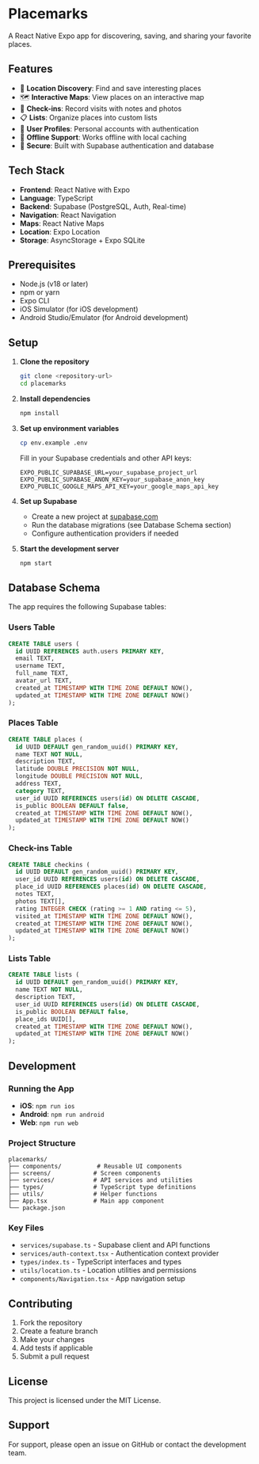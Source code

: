 # Placemarks

A React Native Expo app for discovering, saving, and sharing your favorite places.

## Features

- 📍 **Location Discovery**: Find and save interesting places
- 🗺️ **Interactive Maps**: View places on an interactive map
- 📝 **Check-ins**: Record visits with notes and photos
- 📋 **Lists**: Organize places into custom lists
- 👤 **User Profiles**: Personal accounts with authentication
- 🔄 **Offline Support**: Works offline with local caching
- 🔐 **Secure**: Built with Supabase authentication and database

## Tech Stack

- **Frontend**: React Native with Expo
- **Language**: TypeScript
- **Backend**: Supabase (PostgreSQL, Auth, Real-time)
- **Navigation**: React Navigation
- **Maps**: React Native Maps
- **Location**: Expo Location
- **Storage**: AsyncStorage + Expo SQLite

## Prerequisites

- Node.js (v18 or later)
- npm or yarn
- Expo CLI
- iOS Simulator (for iOS development)
- Android Studio/Emulator (for Android development)

## Setup

1. **Clone the repository**
   ```bash
   git clone <repository-url>
   cd placemarks
   ```

2. **Install dependencies**
   ```bash
   npm install
   ```

3. **Set up environment variables**
   ```bash
   cp env.example .env
   ```
   
   Fill in your Supabase credentials and other API keys:
   ```
   EXPO_PUBLIC_SUPABASE_URL=your_supabase_project_url
   EXPO_PUBLIC_SUPABASE_ANON_KEY=your_supabase_anon_key
   EXPO_PUBLIC_GOOGLE_MAPS_API_KEY=your_google_maps_api_key
   ```

4. **Set up Supabase**
   - Create a new project at [supabase.com](https://supabase.com)
   - Run the database migrations (see Database Schema section)
   - Configure authentication providers if needed

5. **Start the development server**
   ```bash
   npm start
   ```

## Database Schema

The app requires the following Supabase tables:

### Users Table
```sql
CREATE TABLE users (
  id UUID REFERENCES auth.users PRIMARY KEY,
  email TEXT,
  username TEXT,
  full_name TEXT,
  avatar_url TEXT,
  created_at TIMESTAMP WITH TIME ZONE DEFAULT NOW(),
  updated_at TIMESTAMP WITH TIME ZONE DEFAULT NOW()
);
```

### Places Table
```sql
CREATE TABLE places (
  id UUID DEFAULT gen_random_uuid() PRIMARY KEY,
  name TEXT NOT NULL,
  description TEXT,
  latitude DOUBLE PRECISION NOT NULL,
  longitude DOUBLE PRECISION NOT NULL,
  address TEXT,
  category TEXT,
  user_id UUID REFERENCES users(id) ON DELETE CASCADE,
  is_public BOOLEAN DEFAULT false,
  created_at TIMESTAMP WITH TIME ZONE DEFAULT NOW(),
  updated_at TIMESTAMP WITH TIME ZONE DEFAULT NOW()
);
```

### Check-ins Table
```sql
CREATE TABLE checkins (
  id UUID DEFAULT gen_random_uuid() PRIMARY KEY,
  user_id UUID REFERENCES users(id) ON DELETE CASCADE,
  place_id UUID REFERENCES places(id) ON DELETE CASCADE,
  notes TEXT,
  photos TEXT[],
  rating INTEGER CHECK (rating >= 1 AND rating <= 5),
  visited_at TIMESTAMP WITH TIME ZONE DEFAULT NOW(),
  created_at TIMESTAMP WITH TIME ZONE DEFAULT NOW(),
  updated_at TIMESTAMP WITH TIME ZONE DEFAULT NOW()
);
```

### Lists Table
```sql
CREATE TABLE lists (
  id UUID DEFAULT gen_random_uuid() PRIMARY KEY,
  name TEXT NOT NULL,
  description TEXT,
  user_id UUID REFERENCES users(id) ON DELETE CASCADE,
  is_public BOOLEAN DEFAULT false,
  place_ids UUID[],
  created_at TIMESTAMP WITH TIME ZONE DEFAULT NOW(),
  updated_at TIMESTAMP WITH TIME ZONE DEFAULT NOW()
);
```

## Development

### Running the App

- **iOS**: `npm run ios`
- **Android**: `npm run android`
- **Web**: `npm run web`

### Project Structure

```
placemarks/
├── components/          # Reusable UI components
├── screens/            # Screen components
├── services/           # API services and utilities
├── types/              # TypeScript type definitions
├── utils/              # Helper functions
├── App.tsx             # Main app component
└── package.json
```

### Key Files

- `services/supabase.ts` - Supabase client and API functions
- `services/auth-context.tsx` - Authentication context provider
- `types/index.ts` - TypeScript interfaces and types
- `utils/location.ts` - Location utilities and permissions
- `components/Navigation.tsx` - App navigation setup

## Contributing

1. Fork the repository
2. Create a feature branch
3. Make your changes
4. Add tests if applicable
5. Submit a pull request

## License

This project is licensed under the MIT License.

## Support

For support, please open an issue on GitHub or contact the development team. 
